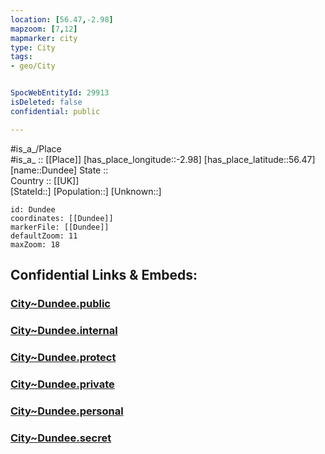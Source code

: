 ```yaml
---
location: [56.47,-2.98] 
mapzoom: [7,12] 
mapmarker: city 
type: City
tags:
- geo/City


SpocWebEntityId: 29913
isDeleted: false
confidential: public

---
```

#is_a_/Place  
#is_a_ :: [[Place]] 
[has_place_longitude::-2.98] 
[has_place_latitude::56.47] 
[name::Dundee] 
State ::  
Country :: [[UK]]  
[StateId::] 
[Population::] 
[Unknown::] 


```leaflet
id: Dundee
coordinates: [[Dundee]] 
markerFile: [[Dundee]] 
defaultZoom: 11 
maxZoom: 18
```


## Confidential Links & Embeds: 

### [City~Dundee.public](/_public/\Earth\Continent\Europe\Europe~North\UK\Scotland\counties~Scotland\Dundee-CountyCity~Dundee.public.md) 

### [City~Dundee.internal](/_internal/\Earth\Continent\Europe\Europe~North\UK\Scotland\counties~Scotland\Dundee-CountyCity~Dundee.internal.md) 

### [City~Dundee.protect](/_protect/\Earth\Continent\Europe\Europe~North\UK\Scotland\counties~Scotland\Dundee-CountyCity~Dundee.protect.md) 

### [City~Dundee.private](/_private/\Earth\Continent\Europe\Europe~North\UK\Scotland\counties~Scotland\Dundee-CountyCity~Dundee.private.md) 

### [City~Dundee.personal](/_personal/\Earth\Continent\Europe\Europe~North\UK\Scotland\counties~Scotland\Dundee-CountyCity~Dundee.personal.md) 

### [City~Dundee.secret](/_secret/\Earth\Continent\Europe\Europe~North\UK\Scotland\counties~Scotland\Dundee-CountyCity~Dundee.secret.md)

